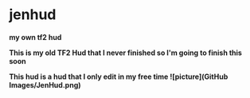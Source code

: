 # jenhud
<h4>my own tf2 hud

This is my old TF2 Hud that I never finished so I'm going to finish this soon
 

This hud is a hud that I only edit in my free time
![picture](GitHub Images/JenHud.png)
